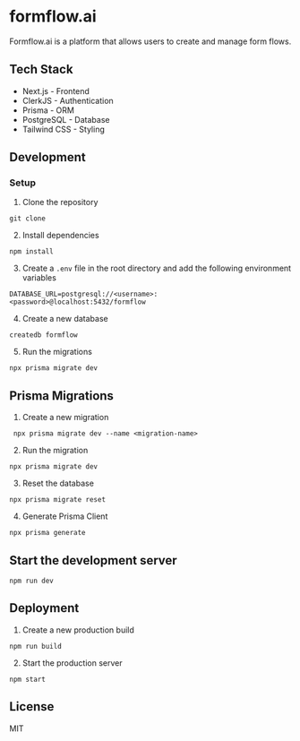 # formflow.ai

Formflow.ai is a platform that allows users to create and manage form flows.

## Tech Stack

- Next.js - Frontend
- ClerkJS - Authentication
- Prisma - ORM
- PostgreSQL - Database
- Tailwind CSS - Styling

## Development

### Setup

1. Clone the repository

```
git clone
```

2. Install dependencies

```
npm install
```

3. Create a `.env` file in the root directory and add the following environment variables

```
DATABASE_URL=postgresql://<username>:<password>@localhost:5432/formflow
```

4. Create a new database

```
createdb formflow
```

5. Run the migrations

```
npx prisma migrate dev
```

## Prisma Migrations

1. Create a new migration

```
 npx prisma migrate dev --name <migration-name>
```

2. Run the migration

```
npx prisma migrate dev
```

3. Reset the database

```
npx prisma migrate reset
```

4. Generate Prisma Client

```
npx prisma generate
```

## Start the development server

```
npm run dev
```

## Deployment

1. Create a new production build

```
npm run build
```

2. Start the production server

```
npm start
```

## License

MIT
